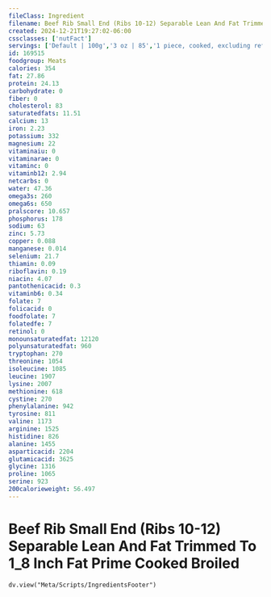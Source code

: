 ```yaml
---
fileClass: Ingredient
filename: Beef Rib Small End (Ribs 10-12) Separable Lean And Fat Trimmed To 1_8 Inch Fat Prime Cooked Broiled
created: 2024-12-21T19:27:02-06:00
cssclasses: ['nutFact']
servings: ['Default | 100g','3 oz | 85','1 piece, cooked, excluding refuse (yield from 1 lb raw meat with refuse) | 268']
id: 169515
foodgroup: Meats
calories: 354
fat: 27.86
protein: 24.13
carbohydrate: 0
fiber: 0
cholesterol: 83
saturatedfats: 11.51
calcium: 13
iron: 2.23
potassium: 332
magnesium: 22
vitaminaiu: 0
vitaminarae: 0
vitaminc: 0
vitaminb12: 2.94
netcarbs: 0
water: 47.36
omega3s: 260
omega6s: 650
pralscore: 10.657
phosphorus: 178
sodium: 63
zinc: 5.73
copper: 0.088
manganese: 0.014
selenium: 21.7
thiamin: 0.09
riboflavin: 0.19
niacin: 4.07
pantothenicacid: 0.3
vitaminb6: 0.34
folate: 7
folicacid: 0
foodfolate: 7
folatedfe: 7
retinol: 0
monounsaturatedfat: 12120
polyunsaturatedfat: 960
tryptophan: 270
threonine: 1054
isoleucine: 1085
leucine: 1907
lysine: 2007
methionine: 618
cystine: 270
phenylalanine: 942
tyrosine: 811
valine: 1173
arginine: 1525
histidine: 826
alanine: 1455
asparticacid: 2204
glutamicacid: 3625
glycine: 1316
proline: 1065
serine: 923
200calorieweight: 56.497
---
```


# Beef Rib Small End (Ribs 10-12) Separable Lean And Fat Trimmed To 1_8 Inch Fat Prime Cooked Broiled

```dataviewjs
dv.view("Meta/Scripts/IngredientsFooter")
```
